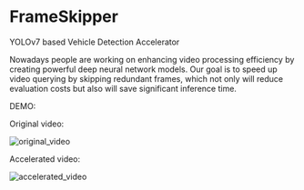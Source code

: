 # FrameSkipper
YOLOv7 based Vehicle Detection Accelerator

Nowadays people are working on enhancing video processing efficiency by creating powerful deep neural network models.
Our goal is to speed up video querying by skipping redundant frames, which not only will reduce evaluation costs but also will save significant inference time.


DEMO:

Original video:

![original_video](https://github.com/JackyTang0516/FrameSkipper/assets/111934442/9b001f40-3d82-4175-af40-cd895cc5e9e3)

Accelerated video:

![accelerated_video](https://github.com/JackyTang0516/FrameSkipper/assets/111934442/9d2ef4a8-2a47-4fdb-8f3b-fbe096bdbdab)




